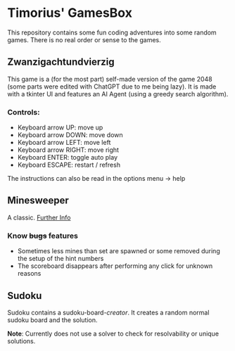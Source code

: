 # Timorius' GamesBox

This repository contains some fun coding adventures into some random games. 
There is no real order or sense to the games.

## Zwanzigachtundvierzig

This game is a (for the most part) self-made version of the game 2048 (some 
parts were edited with ChatGPT due to me being lazy). It is made with a 
tkinter UI and features an AI Agent (using a greedy search algorithm).

### Controls:

- Keyboard arrow UP: move up
- Keyboard arrow DOWN: move down
- Keyboard arrow LEFT: move left
- Keyboard arrow RIGHT: move right
- Keyboard ENTER: toggle auto play
- Keyboard ESCAPE: restart / refresh

The instructions can also be read in the options menu -> help

## Minesweeper

A classic. [Further Info](https://en.wikipedia.org/wiki/Minesweeper_(video_game))

### Know ~~bugs~~ features

- Sometimes less mines than set are spawned or some removed during the setup 
  of the hint numbers
- The scoreboard disappears after performing any click for unknown reasons

## Sudoku

Sudoku contains a sudoku-board-*creator*. It creates a random normal sudoku 
board and the solution.

**Note**: Currently does not use a solver to check for resolvability or 
unique solutions.
